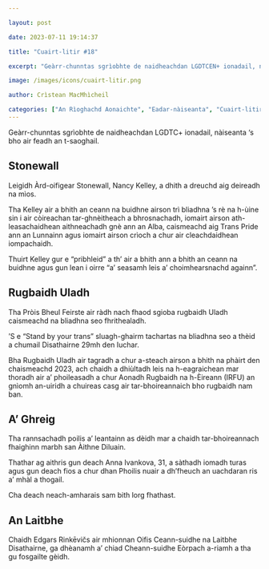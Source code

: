 ```yaml
---

layout: post

date: 2023-07-11 19:14:37

title: "Cuairt-litir #18"

excerpt: "Geàrr-chunntas sgrìobhte de naidheachdan LGDTCEN+ ionadail, nàiseanta ‘s bho air feadh an t-saoghail."

image: /images/icons/cuairt-litir.png

author: Crìstean MacMhìcheil

categories: ["An Rìoghachd Aonaichte", "Eadar-nàiseanta", "Cuairt-litir", "Èirinn", "Lagh", "Poileataigs", "Pròis", "Spòrs"]
---
```


Geàrr-chunntas sgrìobhte de naidheachdan LGDTC+ ionadail, nàiseanta ‘s bho air feadh an t-saoghail.

## Stonewall

Leigidh Àrd-oifigear Stonewall, Nancy Kelley, a dhith a dreuchd aig deireadh na mìos.

Tha Kelley air a bhith an ceann na buidhne airson trì bliadhna ’s rè na h-ùine sin i air còireachan tar-ghnèitheach a bhrosnachadh, iomairt airson ath-leasachaidhean aithneachadh gnè ann an Alba, caismeachd aig Trans Pride ann an Lunnainn agus iomairt airson crìoch a chur air cleachdaidhean iompachaidh.

Thuirt Kelley gur e “pribhleid” a th’ air a bhith ann a bhith an ceann na buidhne agus gun lean i oirre “a’ seasamh leis a’ choimhearsnachd againn”.

## Rugbaidh Uladh

Tha Pròis Bheul Feirste air ràdh nach fhaod sgioba rugbaidh Uladh caismeachd na bliadhna seo fhrithealadh.

’S e “Stand by your trans” sluagh-ghairm tachartas na bliadhna seo a thèid a chumail Disathairne 29mh den Iuchar.

Bha Rugbaidh Uladh air tagradh a chur a-steach airson a bhith na phàirt den chaismeachd 2023, ach chaidh a dhiùltadh leis na h-eagraichean mar thoradh air a’ phoileasadh a chur Aonadh Rugbaidh na h-Èireann (IRFU) an gnìomh an-uiridh a chuireas casg air tar-bhoireannaich bho rugbaidh nam ban.

## A’ Ghreig

Tha rannsachadh poilis a’ leantainn as dèidh mar a chaidh tar-bhoireannach fhaighinn marbh san Àithne Diluain.

Thathar ag aithris gun deach Anna Ivankova, 31, a sàthadh iomadh turas agus gun deach fios a chur dhan Phoilis nuair a dh’fheuch an uachdaran ris a’ mhàl a thogail.

Cha deach neach-amharais sam bith lorg fhathast.

## An Laitbhe

Chaidh Edgars Rinkēvičs air mhionnan Oifis Ceann-suidhe na Laitbhe Disathairne, ga dhèanamh a’ chiad Cheann-suidhe Eòrpach a-riamh a tha gu fosgailte gèidh.